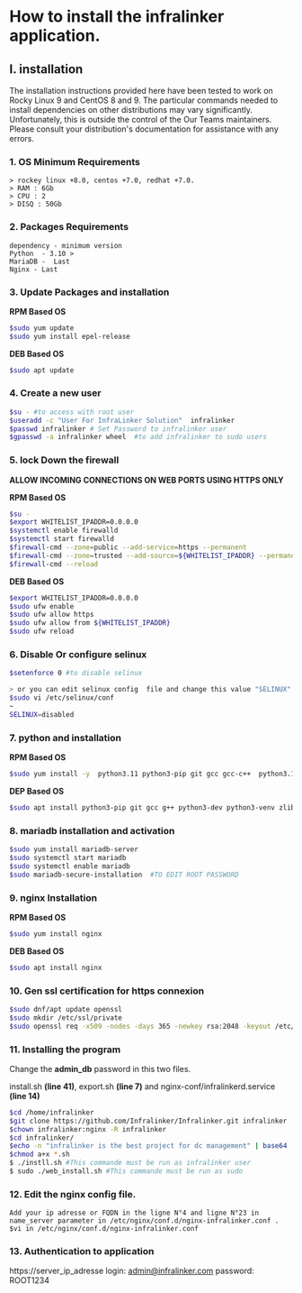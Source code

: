 # How to install the infralinker application.
## I. installation
The installation instructions provided here have been tested to work on Rocky Linux 9 and CentOS 8 and 9. The particular commands needed to install dependencies on other distributions may vary significantly. Unfortunately, this is outside the control of the Our Teams maintainers. Please consult your distribution's documentation for assistance with any errors.

### 1. OS Minimum Requirements
```
> rockey linux +8.0, centos +7.0, redhat +7.0.
> RAM : 6Gb
> CPU : 2
> DISQ : 50Gb
```
### 2. Packages Requirements
```
dependency - minimum version
Python  - 3.10 >
MariaDB -  Last
Nginx - Last
```
### 3. Update Packages and installation
**RPM Based OS**
```bash
$sudo yum update
$sudo yum install epel-release
```
**DEB Based OS**
```bash
$sudo apt update
```
### 4. Create a new user

```bash
$su - #to access with root user
$useradd -c "User For InfraLinker Solution"  infralinker
$passwd infralinker # Set Password to infralinker user
$gpasswd -a infralinker wheel  #to add infralinker to sudo users
```

### 5. lock Down the firewall
**ALLOW INCOMING CONNECTIONS ON WEB PORTS USING HTTPS ONLY**

**RPM Based OS**
```bash
$su -
$export WHITELIST_IPADDR=0.0.0.0
$systemctl enable firewalld
$systemctl start firewalld
$firewall-cmd --zone=public --add-service=https --permanent
$firewall-cmd --zone=trusted --add-source=${WHITELIST_IPADDR} --permanent
$firewall-cmd --reload
```
**DEB Based OS**
```bash
$export WHITELIST_IPADDR=0.0.0.0
$sudo ufw enable
$sudo ufw allow https
$sudo ufw allow from ${WHITELIST_IPADDR}
$sudo ufw reload
```

### 6. Disable Or configure selinux
```bash
$setenforce 0 #to disable selinux 

> or you can edit selinux config  file and change this value "SELINUX" to disabled
$sudo vi /etc/selinux/conf
~
SELINUX=disabled
```

### 7. python and installation
**RPM Based OS**
```bash
$sudo yum install -y  python3.11 python3-pip git gcc gcc-c++  python3.11-devel  zlib-devel  libjpeg-devel
```

**DEP Based OS**
```bash
$sudo apt install python3-pip git gcc g++ python3-dev python3-venv zlib1g-dev libjpeg-dev python3-wheel
```
### 8. mariadb installation and activation
```bash
$sudo yum install mariadb-server
$sudo systemctl start mariadb
$sudo systemctl enable mariadb
$sudo mariadb-secure-installation  #TO EDIT ROOT PASSWORD
```

### 9. nginx Installation
**RPM Based OS**
```bash
$sudo yum install nginx
```
**DEB Based OS**
```bash
$sudo apt install nginx
```
### 10. Gen ssl certification for https connexion
```bash
$sudo dnf/apt update openssl
$sudo mkdir /etc/ssl/private
$sudo openssl req -x509 -nodes -days 365 -newkey rsa:2048 -keyout /etc/ssl/private/nginx-selfsigned.key -out /etc/ssl/certs/nginx-selfsigned.crt
```

### 11. Installing the  program
Change the **admin_db** password in this two files.

install.sh **(line 41)**, export.sh **(line 7)** and nginx-conf/infralinkerd.service **(line 14)**

```bash
$cd /home/infralinker
$git clone https://github.com/Infralinker/Infralinker.git infralinker
$chown infralinker:nginx -R infralinker
$cd infralinker/
$echo -n "infralinker is the best project for dc management" | base64  #copy the output of this commande in instance/config.py at (STRIPE_API_KEY)
$chmod a+x *.sh 
$ ./instll.sh #This commande must be run as infralinker user
$ sudo ./web_install.sh #This commande must be run as sudo
```

### 12. Edit the nginx config file.
```
Add your ip adresse or FQDN in the ligne N°4 and ligne N°23 in name_server parameter in /etc/nginx/conf.d/nginx-infralinker.conf .
$vi in /etc/nginx/conf.d/nginx-infralinker.conf 
```

### 13. Authentication to application
https://server_ip_adresse
login: admin@infralinker.com
password: ROOT1234

